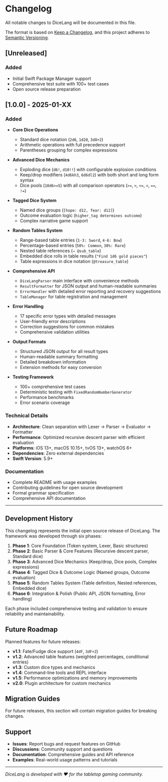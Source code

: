 # Changelog

All notable changes to DiceLang will be documented in this file.

The format is based on [Keep a Changelog](https://keepachangelog.com/en/1.0.0/),
and this project adheres to [Semantic Versioning](https://semver.org/spec/v2.0.0.html).

## [Unreleased]

### Added
- Initial Swift Package Manager support
- Comprehensive test suite with 100+ test cases
- Open source release preparation

## [1.0.0] - 2025-01-XX

### Added
- **Core Dice Operations**
  - Standard dice notation (`2d6`, `1d20`, `3d8+2`)
  - Arithmetic operations with full precedence support
  - Parentheses grouping for complex expressions

- **Advanced Dice Mechanics**
  - Exploding dice (`d6!`, `d10!!`) with configurable explosion conditions
  - Keep/drop modifiers (`4d6kh3`, `6d6dl2`) with both short and long form syntax
  - Dice pools (`10d6>=5`) with all comparison operators (`>=`, `>`, `<=`, `<`, `==`, `!=`)

- **Tagged Dice System**
  - Named dice groups (`[hope: d12, fear: d12]`)
  - Outcome evaluation logic (`higher_tag determines outcome`)
  - Complex narrative game support

- **Random Tables System**
  - Range-based table entries (`1-3: Sword`, `4-6: Bow`)
  - Percentage-based entries (`50%: Common`, `30%: Rare`)
  - Nested table references (`→ @sub_table`)
  - Embedded dice rolls in table results (`"Find 1d6 gold pieces"`)
  - Table expressions in dice notation (`@treasure_table`)

- **Comprehensive API**
  - `DiceLangParser` main interface with convenience methods
  - `ResultFormatter` for JSON output and human-readable summaries
  - `ErrorHandler` with detailed error reporting and recovery suggestions
  - `TableManager` for table registration and management

- **Error Handling**
  - 17 specific error types with detailed messages
  - User-friendly error descriptions
  - Correction suggestions for common mistakes
  - Comprehensive validation utilities

- **Output Formats**
  - Structured JSON output for all result types
  - Human-readable summary formatting
  - Detailed breakdown information
  - Extension methods for easy conversion

- **Testing Framework**
  - 100+ comprehensive test cases
  - Deterministic testing with `FixedRandomNumberGenerator`
  - Performance benchmarks
  - Error scenario coverage

### Technical Details
- **Architecture**: Clean separation with Lexer → Parser → Evaluator → Formatter
- **Performance**: Optimized recursive descent parser with efficient evaluation
- **Platforms**: iOS 13+, macOS 10.15+, tvOS 13+, watchOS 6+
- **Dependencies**: Zero external dependencies
- **Swift Version**: 5.9+

### Documentation
- Complete README with usage examples
- Contributing guidelines for open source development
- Formal grammar specification
- Comprehensive API documentation

---

## Development History

This changelog represents the initial open source release of DiceLang. The framework was developed through six phases:

1. **Phase 1**: Core Foundation (Token system, Lexer, Basic structures)
2. **Phase 2**: Basic Parser & Core Features (Recursive descent parser, Standard dice)
3. **Phase 3**: Advanced Dice Mechanics (Keep/drop, Dice pools, Complex expressions)
4. **Phase 4**: Tagged Dice & Outcome Logic (Named groups, Outcome evaluation)
5. **Phase 5**: Random Tables System (Table definition, Nested references, Embedded dice)
6. **Phase 6**: Integration & Polish (Public API, JSON formatting, Error handling)

Each phase included comprehensive testing and validation to ensure reliability and maintainability.

## Future Roadmap

Planned features for future releases:

- **v1.1**: Fate/Fudge dice support (`4dF`, `3dF+2`)
- **v1.2**: Advanced table features (weighted percentages, conditional entries)
- **v1.3**: Custom dice types and mechanics
- **v1.4**: Command-line tools and REPL interface
- **v1.5**: Performance optimizations and memory improvements
- **v2.0**: Plugin architecture for custom mechanics

## Migration Guides

For future releases, this section will contain migration guides for breaking changes.

## Support

- **Issues**: Report bugs and request features on GitHub
- **Discussions**: Community support and questions
- **Documentation**: Comprehensive guides and API reference
- **Examples**: Real-world usage patterns and tutorials

---

*DiceLang is developed with ❤️ for the tabletop gaming community.*